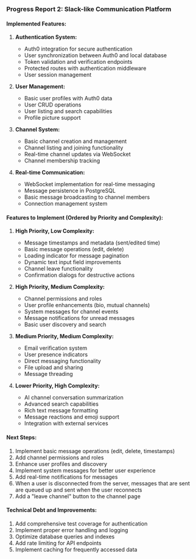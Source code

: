 ### Progress Report 2: Slack-like Communication Platform

#### Implemented Features:

1. **Authentication System:**
   - Auth0 integration for secure authentication
   - User synchronization between Auth0 and local database
   - Token validation and verification endpoints
   - Protected routes with authentication middleware
   - User session management

2. **User Management:**
   - Basic user profiles with Auth0 data
   - User CRUD operations
   - User listing and search capabilities
   - Profile picture support

3. **Channel System:**
   - Basic channel creation and management
   - Channel listing and joining functionality
   - Real-time channel updates via WebSocket
   - Channel membership tracking

4. **Real-time Communication:**
   - WebSocket implementation for real-time messaging
   - Message persistence in PostgreSQL
   - Basic message broadcasting to channel members
   - Connection management system

#### Features to Implement (Ordered by Priority and Complexity):

1. **High Priority, Low Complexity:**
   - Message timestamps and metadata (sent/edited time)
   - Basic message operations (edit, delete)
   - Loading indicator for message pagination
   - Dynamic text input field improvements
   - Channel leave functionality
   - Confirmation dialogs for destructive actions

2. **High Priority, Medium Complexity:**
   - Channel permissions and roles
   - User profile enhancements (bio, mutual channels)
   - System messages for channel events
   - Message notifications for unread messages
   - Basic user discovery and search

3. **Medium Priority, Medium Complexity:**
   - Email verification system
   - User presence indicators
   - Direct messaging functionality
   - File upload and sharing
   - Message threading

4. **Lower Priority, High Complexity:**
   - AI channel conversation summarization
   - Advanced search capabilities
   - Rich text message formatting
   - Message reactions and emoji support
   - Integration with external services

#### Next Steps:
1. Implement basic message operations (edit, delete, timestamps)
2. Add channel permissions and roles
3. Enhance user profiles and discovery
4. Implement system messages for better user experience
5. Add real-time notifications for messages
6. When a user is disconnected from the server, messages that are sent are queued up and sent when the user reconnects
7. Add a "leave channel" button to the channel page

#### Technical Debt and Improvements:
1. Add comprehensive test coverage for authentication
2. Implement proper error handling and logging
3. Optimize database queries and indexes
4. Add rate limiting for API endpoints
5. Implement caching for frequently accessed data 